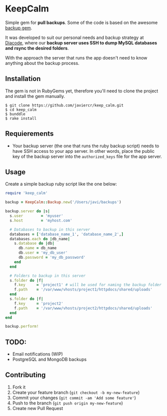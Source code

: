 # KeepCalm

Simple gem for **pull backups**. Some of the code is based on the awesome [backup gem](https://github.com/meskyanichi/backup).

It was developed to suit our personal needs and backup strategy at [Diacode](http://diacode.com), where our **backup server uses SSH to dump MySQL databases and rsync the desired folders**.

With the approach the server that runs the app doesn't need to know anything about the backup process.


## Installation
The gem is not in RubyGems yet, therefore you'll need to clone the project and install the gem manually.

    $ git clone https://github.com/javiercr/keep_calm.git
    $ cd keep_calm
    $ bunddle
    $ rake install

## Requierements
* Your backup server (the one that runs the ruby backup script) needs to have SSH access to your app server. In other words, place the public key of the backup server into the `authorized_keys` file for the app server.

## Usage

Create a simple backup ruby script like the one below:

```ruby
require 'keep_calm'

backup = KeepCalm::Backup.new('/Users/javi/backups')

backup.server do |s|
  s.user        = 'myuser'
  s.host        = 'myhost.com'

  # Databases to backup in this server  
  databases = ['database_name_1', 'database_name_2',]
  databases.each do |db_name|
    s.database do |db|
      db.name = db_name
      db.user = 'my_db_user' 
      db.password = 'my_db_password' 
    end
  end

  # Folders to backup in this server
  s.folder do |f|
    f.key     = 'project1' # will be used for naming the backup folder
    f.path    = '/var/www/vhosts/project1/httpdocs/shared/uploads'
  end
  s.folder do |f|
    f.key     = 'project2'
    f.path    = '/var/www/vhosts/project2/httpdocs/shared/uploads'
  end
end

backup.perform!
```

## TODO:
* Email notifications (WIP)
* PostgreSQL and MongoDB backups

## Contributing

1. Fork it
2. Create your feature branch (`git checkout -b my-new-feature`)
3. Commit your changes (`git commit -am 'Add some feature'`)
4. Push to the branch (`git push origin my-new-feature`)
5. Create new Pull Request
